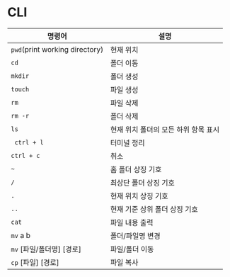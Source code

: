 # CLI

| 명령어                         | 설명                                 |
| ------------------------------ | ------------------------------------ |
| `pwd`(print working directory) | 현재 위치                            |
| `cd`                           | 폴더 이동                            |
| `mkdir`                        | 폴더 생성                            |
| `touch `                       | 파일 생성                            |
| `rm `                          | 파일 삭제                            |
| `rm -r`                        | 폴더 삭제                            |
| `ls`                           | 현재 위치 폴더의 모든 하위 항목 표시 |
| ` ctrl + l`                    | 터미널 정리                          |
| `ctrl + c`                     | 취소                                 |
| `~ `                           | 홈 폴더 상징 기호                    |
| `/`                            | 최상단 폴더 상징 기호                |
| `.`                            | 현재 위치 상징 기호                  |
| `.. `                          | 현재 기준 상위 폴더 상징 기호        |
| `cat`                          | 파일 내용 출력                       |
| `mv` a b                       | 폴더/파일명 변경                     |
| `mv` [파일/폴더명] [경로]      | 파일/폴더 이동                       |
| `cp` [파일] [경로]             | 파일 복사                            |
